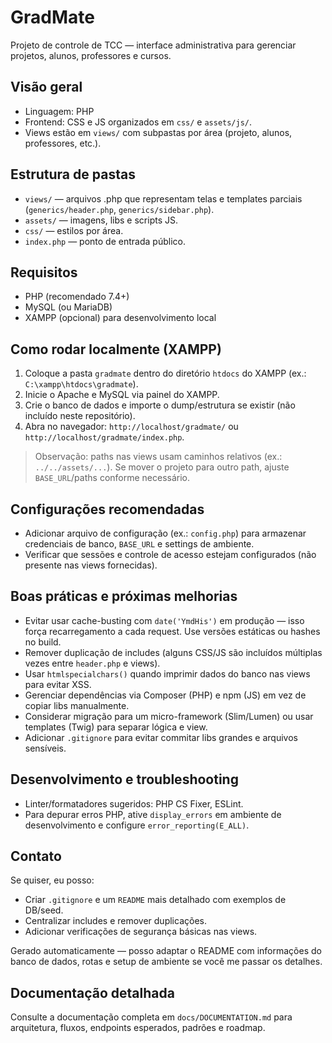 # GradMate

Projeto de controle de TCC — interface administrativa para gerenciar projetos, alunos, professores e cursos.

## Visão geral

- Linguagem: PHP
- Frontend: CSS e JS organizados em `css/` e `assets/js/`.
- Views estão em `views/` com subpastas por área (projeto, alunos, professores, etc.).

## Estrutura de pastas

- `views/` — arquivos .php que representam telas e templates parciais (`generics/header.php`, `generics/sidebar.php`).
- `assets/` — imagens, libs e scripts JS.
- `css/` — estilos por área.
- `index.php` — ponto de entrada público.

## Requisitos

- PHP (recomendado 7.4+)
- MySQL (ou MariaDB)
- XAMPP (opcional) para desenvolvimento local

## Como rodar localmente (XAMPP)

1. Coloque a pasta `gradmate` dentro do diretório `htdocs` do XAMPP (ex.: `C:\xampp\htdocs\gradmate`).
2. Inicie o Apache e MySQL via painel do XAMPP.
3. Crie o banco de dados e importe o dump/estrutura se existir (não incluído neste repositório).
4. Abra no navegador: `http://localhost/gradmate/` ou `http://localhost/gradmate/index.php`.

> Observação: paths nas views usam caminhos relativos (ex.: `../../assets/...`). Se mover o projeto para outro path, ajuste `BASE_URL`/paths conforme necessário.

## Configurações recomendadas

- Adicionar arquivo de configuração (ex.: `config.php`) para armazenar credenciais de banco, `BASE_URL` e settings de ambiente.
- Verificar que sessões e controle de acesso estejam configurados (não presente nas views fornecidas).

## Boas práticas e próximas melhorias

- Evitar usar cache-busting com `date('YmdHis')` em produção — isso força recarregamento a cada request. Use versões estáticas ou hashes no build.
- Remover duplicação de includes (alguns CSS/JS são incluídos múltiplas vezes entre `header.php` e views).
- Usar `htmlspecialchars()` quando imprimir dados do banco nas views para evitar XSS.
- Gerenciar dependências via Composer (PHP) e npm (JS) em vez de copiar libs manualmente.
- Considerar migração para um micro-framework (Slim/Lumen) ou usar templates (Twig) para separar lógica e view.
- Adicionar `.gitignore` para evitar commitar libs grandes e arquivos sensíveis.

## Desenvolvimento e troubleshooting

- Linter/formatadores sugeridos: PHP CS Fixer, ESLint.
- Para depurar erros PHP, ative `display_errors` em ambiente de desenvolvimento e configure `error_reporting(E_ALL)`.

## Contato

Se quiser, eu posso:
- Criar `.gitignore` e um `README` mais detalhado com exemplos de DB/seed.
- Centralizar includes e remover duplicações.
- Adicionar verificações de segurança básicas nas views.


Gerado automaticamente — posso adaptar o README com informações do banco de dados, rotas e setup de ambiente se você me passar os detalhes.

## Documentação detalhada

Consulte a documentação completa em `docs/DOCUMENTATION.md` para arquitetura, fluxos, endpoints esperados, padrões e roadmap.
